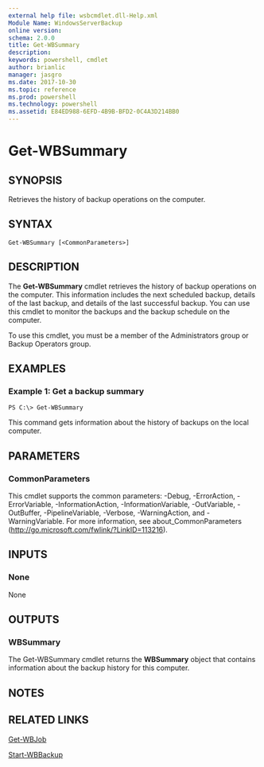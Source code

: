 ```yaml
---
external help file: wsbcmdlet.dll-Help.xml
Module Name: WindowsServerBackup
online version: 
schema: 2.0.0
title: Get-WBSummary
description: 
keywords: powershell, cmdlet
author: brianlic
manager: jasgro
ms.date: 2017-10-30
ms.topic: reference
ms.prod: powershell
ms.technology: powershell
ms.assetid: E84ED988-6EFD-4B9B-BFD2-0C4A3D214BB0
---
```


# Get-WBSummary

## SYNOPSIS
Retrieves the history of backup operations on the computer.

## SYNTAX

```
Get-WBSummary [<CommonParameters>]
```

## DESCRIPTION
The **Get-WBSummary** cmdlet retrieves the history of backup operations on the computer.
This information includes the next scheduled backup, details of the last backup, and details of the last successful backup.
You can use this cmdlet to monitor the backups and the backup schedule on the computer.

To use this cmdlet, you must be a member of the Administrators group or Backup Operators group.

## EXAMPLES

### Example 1: Get a backup summary
```
PS C:\> Get-WBSummary
```

This command gets information about the history of backups on the local computer.

## PARAMETERS

### CommonParameters
This cmdlet supports the common parameters: -Debug, -ErrorAction, -ErrorVariable, -InformationAction, -InformationVariable, -OutVariable, -OutBuffer, -PipelineVariable, -Verbose, -WarningAction, and -WarningVariable. For more information, see about_CommonParameters (http://go.microsoft.com/fwlink/?LinkID=113216).

## INPUTS

### None
None

## OUTPUTS

### WBSummary
The Get-WBSummary cmdlet returns the **WBSummary** object that contains information about the backup history for this computer.

## NOTES

## RELATED LINKS

[Get-WBJob](./Get-WBJob.md)

[Start-WBBackup](./Start-WBBackup.md)

